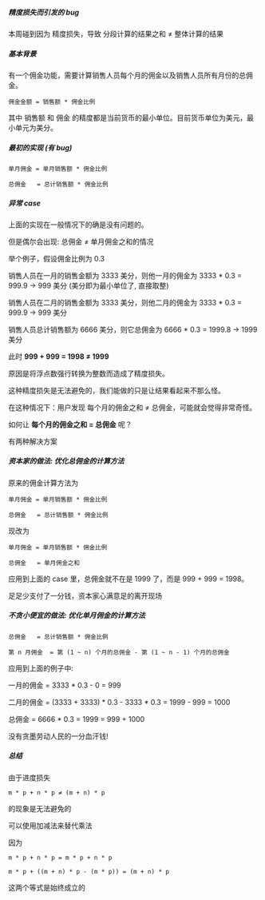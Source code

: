 ##### 精度损失而引发的 bug

本周碰到因为 精度损失，导致 分段计算的结果之和 ≠ 整体计算的结果

##### 基本背景

有一个佣金功能，需要计算销售人员每个月的佣金以及销售人员所有月份的总佣金。

```
佣金金额 = 销售额 * 佣金比例
```

其中 销售额 和 佣金 的精度都是当前货币的最小单位。目前货币单位为美元，最小单元为美分。

##### 最初的实现 (有 bug)

```
单月佣金 = 单月销售额 * 佣金比例

总佣金   = 总计销售额 * 佣金比例
```

##### 异常 case

上面的实现在一般情况下的确是没有问题的。

但是偶尔会出现:  总佣金 ≠ 单月佣金之和的情况

举个例子，假设佣金比例为 0.3

销售人员在一月的销售金额为 3333 美分，则他一月的佣金为 3333 * 0.3 = 999.9 -> 999 美分 (美分即为最小单位了, 直接取整)

销售人员在二月的销售金额为 3333 美分，则他二月的佣金为 3333 * 0.3 = 999.9 -> 999 美分

销售人员总计销售额为 6666 美分，则它总佣金为 6666 * 0.3 = 1999.8 -> 1999 美分

此时 **999 + 999 = 1998 ≠ 1999**

原因是将浮点数强行转换为整数而造成了精度损失。

这种精度损失是无法避免的，我们能做的只是让结果看起来不那么怪。

在这种情况下：用户发现 每个月的佣金之和 ≠ 总佣金，可能就会觉得非常奇怪。

如何让 **每个月的佣金之和 = 总佣金** 呢？

有两种解决方案

##### 资本家的做法: 优化总佣金的计算方法

原来的佣金计算方法为

```
单月佣金 = 单月销售额 * 佣金比例

总佣金   = 总计销售额 * 佣金比例
```

现改为

```
单月佣金 = 单月销售额 * 佣金比例

总佣金   = 单月佣金之和
```

应用到上面的 case 里，总佣金就不在是 1999 了，而是 999 + 999 = 1998。

足足少支付了一分钱，资本家心满意足的离开现场

##### 不贪小便宜的做法: 优化单月佣金的计算方法

```
总佣金   = 总计销售额 * 佣金比例

第 n 月佣金  = 第 (1 ~ n) 个月的总佣金 - 第 (1 ~ n - 1) 个月的总佣金
```

应用到上面的例子中:

一月的佣金 = 3333 * 0.3 - 0 = 999

二月的佣金 = (3333 + 3333) * 0.3 - 3333 * 0.3 = 1999 - 999 = 1000

总佣金 = 6666 * 0.3 = 1999 = 999 + 1000

没有贪墨劳动人民的一分血汗钱!

##### 总结

由于进度损失

```
m * p + n * p ≠ (m + n) * p
```

的现象是无法避免的

可以使用加减法来替代乘法

因为

```
m * p + n * p = m * p + n * p
```

```
m * p + ((m + n) * p - (m * p)) = (m + n) * p
```

这两个等式是始终成立的